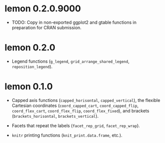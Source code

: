 # lemon 0.2.0.9000

* TODO: Copy in non-exported ggplot2 and gtable functions in preparation for 
CRAN submission.


# lemon 0.2.0

* Legend functions (`g_legend`, `grid_arrange_shared_legend`, `reposition_legend`).

# lemon 0.1.0

* Capped axis functions (`capped_horisontal`, `capped_vertical`), the flexible
Cartesian coordinates (`coord_capped_cart`, `coord_capped_flip`, 
`coord_flex_cart`, `coord_flex_flip`, `coord_flex_fixed`), and brackets 
(`brackets_horisontal`, `brackets_vertical`).

* Facets that repeat the labels (`facet_rep_grid`, `facet_rep_wrap`).

* `knitr` printing functions (`knit_print.data.frame`, etc.).